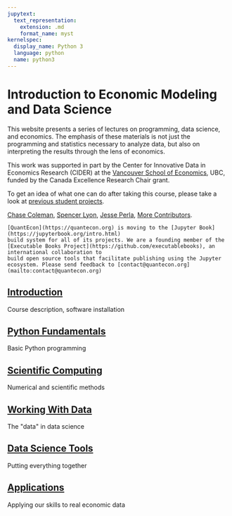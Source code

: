 ```yaml
---
jupytext:
  text_representation:
    extension: .md
    format_name: myst
kernelspec:
  display_name: Python 3
  language: python
  name: python3
---
```



# Introduction to Economic Modeling and Data Science

This website presents a series of lectures on programming, data science, and economics. The emphasis of these materials is not just the programming and statistics necessary to analyze data, but also on interpreting the results through the lens of economics.

This work was supported in part by the Center for Innovative Data in Economics Research (CIDER) at the [Vancouver School of Economics](https://economics.ubc.ca/), UBC, funded by the Canada Excellence Research Chair grant.

To get an idea of what one can do after taking this course, please take a look at [previous student projects](../theme/projects.md).

[Chase Coleman](http://www.chasegcoleman.com/), [Spencer Lyon](http://spencerlyon.com/), [Jesse Perla](http://jesseperla.com/), [More Contributors](../theme/contributors.md).

```{admonition} News
[QuantEcon](https://quantecon.org) is moving to the [Jupyter Book](https://jupyterbook.org/intro.html)
build system for all of its projects. We are a founding member of the
[Executable Books Project](https://github.com/executablebooks), an international collaboration to
build open source tools that facilitate publishing using the Jupyter
ecosystem. Please send feedback to [contact@quantecon.org](mailto:contact@quantecon.org)
```

## <i class="fas fa-concierge-bell" style="color:#1665ad"></i> [Introduction](../introduction/index.md)
Course description, software installation

## <i class="fab fa-python" style="color:#ffd053"></i> [Python Fundamentals](../python_fundamentals/index.md)
Basic Python programming

## <i class="fas fa-server" style="color:#d45f6c"></i> [Scientific Computing](../scientific/index.md)
Numerical and scientific methods

## <i class="fas fa-database" style="color:#6dae5c"></i> [Working With Data](../pandas/index.md)
The "data" in data science

## <i class="fas fa-cogs" style="color:#9933ff"></i> [Data Science Tools](../tools/index.md)
Putting everything together

## <i class="fas fa-chart-column" style="color:#ff9900"></i> [Applications](../applications/index.md)
Applying our skills to real economic data
